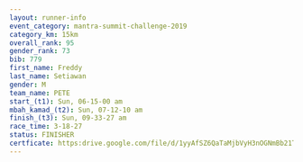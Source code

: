 ```yaml
---
layout: runner-info 
event_category: mantra-summit-challenge-2019 
category_km: 15km 
overall_rank: 95
gender_rank: 73
bib: 779
first_name: Freddy
last_name: Setiawan
gender: M
team_name: PETE
start_(t1): Sun, 06-15-00 am
mbah_kamad_(t2): Sun, 07-12-10 am
finish_(t3): Sun, 09-33-27 am
race_time: 3-18-27
status: FINISHER
certficate: https:drive.google.com/file/d/1yyAfSZ6QaTaMjbVyH3nOGNmBb21T-RR_/view?usp=sharing
---
```

